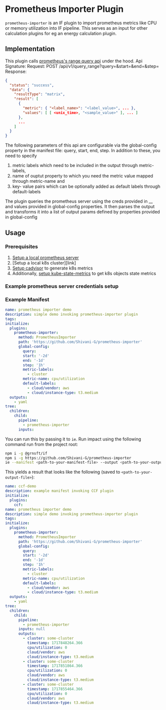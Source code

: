 # Prometheus Importer Plugin

`prometheus-importer` is an IF plugin to import prometheus metrics like CPU or memory utilization into IF pipeline. This serves as an input for other calculation plugins for eg an energy calculation plugin.

## Implementation

This plugin calls [prometheus's range query api](https://prometheus.io/docs/prometheus/latest/querying/api/#range-queries) under the hood. 
Api Signature:
Request:
POST /api/v1/query_range?query=&start=&end=&step=
Response:
```json
{
  "status": "success",
  "data": {
    "resultType": "matrix",
    "result": [
      {
        "metric": { "<label_name>": "<label_value>", ... },
        "values": [ [ <unix_time>, "<sample_value>" ], ... ]
      },
      ...
    ]
  }
}
```

The following parameters of this api are configurable via the global-config property in the manifest file: query, start, end, step. In addition to these, you need to specify
1. metric labels which need to be included in the output through metric-labels,
2. name of ouptut property to which you need the metric value mapped through metric-name and
3. key- value pairs which can be optionally added as default labels through default-labels

The plugin queries the prometheus server using the creds provided in __ and values provided in global-config properties. It then parses the output and transforms it into a list of output params defined by properties provided in global-config

## Usage

### Prerequisites

1. [Setup a local prometheus server](link)
2. [Setup a local k8s cluster][link]
3. [Setup cadvisor](link) to generate k8s metrics
4. Additionally, [setup kube-state-metrics](link) to get k8s objects state metrics

### Example prometheus server credentials setup

### Example Manifest

```yaml
name: prometheus importer demo
description: simple demo invoking prometheus-importer plugin
tags:
initialize:
  plugins:
    prometheus-importer:
      method: PrometheusImporter
      path: 'https://github.com/Shivani-G/prometheus-importer'
      global-config:
        query: 
        start: '-2d'
        end: '-1d'
        step: '1h'
        metric-labels:
          - cluster
        metric-name: cpu/utilization
        default-labels:
          - cloud/vendor: aws
          - cloud/instance-type: t3.medium
  outputs: 
    - yaml
tree:
  children:
    child:
      pipeline:
        - prometheus-importer
      inputs:
```

You can run this by passing it to `ie`. Run impact using the following command run from the project root:

```sh
npm i -g @grnsft/if
npm i -g https://github.com/Shivani-G/prometheus-importer
ie --manifest <path-to-your-manifest-file> --output <path-to-your-output-file>

```


This yields a result that looks like the following (saved to `<path-to-your-output-file>`):

```yaml
name: ccf-demo
description: example manifest invoking CCF plugin
initialize:
  plugins:
    ccf:
name: prometheus importer demo
description: simple demo invoking prometheus-importer plugin
tags:
initialize:
  plugins:
    prometheus-importer:
      method: PrometheusImporter
      path: 'https://github.com/Shivani-G/prometheus-importer'
      global-config:
        query: 
        start: '-2d'
        end: '-1d'
        step: '1h'
        metric-labels:
          - cluster
        metric-name: cpu/utilization
        default-labels:
          - cloud/vendor: aws
          - cloud/instance-type: t3.medium
  outputs: 
    - yaml
tree:
  children:
    child:
      pipeline:
        - prometheus-importer
      inputs: null
      outputs:
        - cluster: some-cluster
          timestamp: 1717848264.366
          cpu/utilization: 0
          cloud/vendor: aws
          cloud/instance-type: t3.medium
        - cluster: some-cluster
          timestamp: 1717851864.366
          cpu/utilization: 0
          cloud/vendor: aws
          cloud/instance-type: t3.medium
        - cluster: some-cluster
          timestamp: 1717855464.366
          cpu/utilization: 0
          cloud/vendor: aws
          cloud/instance-type: t3.medium
```

